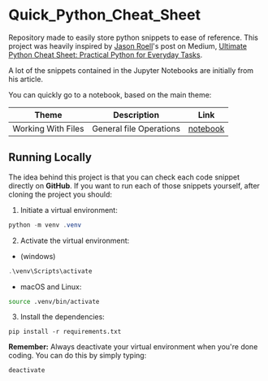 # Quick_Python_Cheat_Sheet
Repository made to easily store python snippets to ease of reference.
This project was heavily inspired by [Jason Roell](https://medium.com/@roelljr)'s post on Medium, [Ultimate Python Cheat Sheet: Practical Python for Everyday Tasks](https://medium.com/@roelljr/ultimate-python-cheat-sheet-practical-python-for-everyday-tasks-c267c1394ee8).

A lot of the snippets contained in the Jupyter Notebooks are initially from his article.

You can quickly go to a notebook, based on the main theme:

| Theme      | Description | Link |
|------------|-------------|------|
| Working With Files | General file Operations | [notebook](notebooks\working_with_files.ipynb) |


## Running Locally
The idea behind this project is that you can check each code snippet directly on **GitHub**. If you want to run each of those snippets yourself, after cloning the project you should:
1. Initiate a virtual environment:
```powershell
python -m venv .venv
```
2. Activate the virtual environment:
 - (windows)
```powershell
.\venv\Scripts\activate
```
  - macOS and Linux:
```bash
source .venv/bin/activate
```
3. Install the dependencies:
```
pip install -r requirements.txt
```
**Remember:** Always deactivate your virtual environment when you're done coding. You can do this by simply typing:
```
deactivate
```